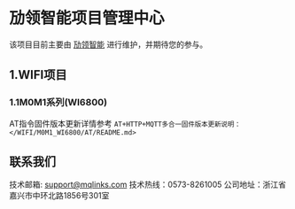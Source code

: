 # 劢领智能项目管理中心

该项目目前主要由 [劢领智能](https://www.mqlinks.com) 进行维护，并期待您的参与。



## 1.WIFI项目

### 1.1M0M1系列(WI6800)

AT指令固件版本更新详情参考 `AT+HTTP+MQTT多合一固件版本更新说明：</WIFI/M0M1_WI6800/AT/README.md>`

## 联系我们

技术邮箱: support@mqlinks.com
技术热线：0573-8261005
公司地址：浙江省嘉兴市中环北路1856号301室
